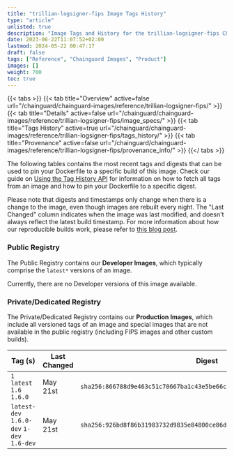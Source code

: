```yaml
---
title: "trillian-logsigner-fips Image Tags History"
type: "article"
unlisted: true
description: "Image Tags and History for the trillian-logsigner-fips Chainguard Image"
date: 2023-06-22T11:07:52+02:00
lastmod: 2024-05-22 00:47:17
draft: false
tags: ["Reference", "Chainguard Images", "Product"]
images: []
weight: 700
toc: true
---
```


{{< tabs >}}
{{< tab title="Overview" active=false url="/chainguard/chainguard-images/reference/trillian-logsigner-fips/" >}}
{{< tab title="Details" active=false url="/chainguard/chainguard-images/reference/trillian-logsigner-fips/image_specs/" >}}
{{< tab title="Tags History" active=true url="/chainguard/chainguard-images/reference/trillian-logsigner-fips/tags_history/" >}}
{{< tab title="Provenance" active=false url="/chainguard/chainguard-images/reference/trillian-logsigner-fips/provenance_info/" >}}
{{</ tabs >}}

The following tables contains the most recent tags and digests that can be used to pin your Dockerfile to a specific build of this image. Check our guide on [Using the Tag History API](/chainguard/chainguard-images/using-the-tag-history-api/) for information on how to fetch all tags from an image and how to pin your Dockerfile to a specific digest.

Please note that digests and timestamps only change when there is a change to the image, even though images are rebuilt every night. The "Last Changed" column indicates when the image was last modified, and doesn't always reflect the latest build timestamp. For more information about how our reproducible builds work, please refer to [this blog post](https://www.chainguard.dev/unchained/reproducing-chainguards-reproducible-image-builds).

### Public Registry
The Public Registry contains our **Developer Images**, which typically comprise the `latest*` versions of an image.

Currently, there are no Developer versions of this image available.

### Private/Dedicated Registry
The Private/Dedicated Registry contains our **Production Images**, which include all versioned tags of an image and special images that are not available in the public registry (including FIPS images and other custom builds).

| Tag (s)                                     | Last Changed | Digest                                                                    |
|---------------------------------------------|--------------|---------------------------------------------------------------------------|
|  `1` `latest` `1.6` `1.6.0`                 | May 21st     | `sha256:866788d9e463c51c70667ba1c43e5be66caceea83c2311f9a9227fe24d59007e` |
|  `latest-dev` `1.6.0-dev` `1-dev` `1.6-dev` | May 21st     | `sha256:926bd8f86b31983732d9835e84800ce86d60e6725104bd48d2f15f77589b9d4e` |

